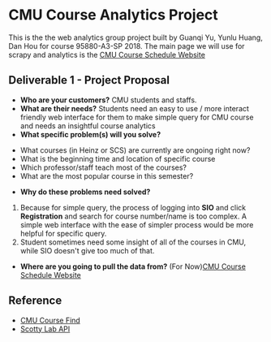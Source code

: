 # CMU Course Analytics Project

This is the the web analytics group project built by Guanqi Yu, Yunlu Huang, Dan Hou for course 95880-A3-SP 2018.
The main page we will use for scrapy and analytics is the [CMU Course Schedule Website](https://enr-apps.as.cmu.edu/open/SOC/SOCServlet/search)

## Deliverable 1 - Project Proposal

* **Who are your customers?**
CMU students and staffs.
* **What are their needs?**
Students need an easy to use / more interact friendly web interface for them to make simple query for CMU course and needs an insightful course analytics
* **What specific problem(s) will you solve?**
- What courses (in Heinz or SCS) are currently are ongoing right now?
- What is the beginning time and location of specific course
- Which professor/staff teach most of the courses?
- What are the most popular course in this semester?
* **Why do these problems need solved?**
1. Because for simple query, the process of logging into **SIO** and click **Registration** and search for course number/name is too complex. A simple web interface with the ease of simpler process would be more helpful for specific query.
2. Student sometimes need some insight of all of the courses in CMU, while SIO doesn't give too much of that.
* **Where are you going to pull the data from?**
 (For Now)[CMU Course Schedule Website](https://enr-apps.as.cmu.edu/open/SOC/SOCServlet/search)

## Reference

- [CMU Course Find](https://www.cmucoursefind.xyz/)
- [Scotty Lab API](https://scottylabs.org/course-api/)
